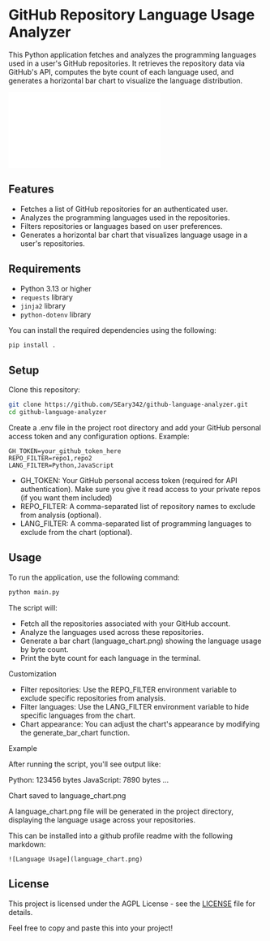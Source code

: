 # GitHub Repository Language Usage Analyzer

This Python application fetches and analyzes the programming languages used in a user's GitHub repositories. It retrieves the repository data via GitHub's API, computes the byte count of each language used, and generates a horizontal bar chart to visualize the language distribution.

![Language Usage](language_chart.html)

## Features

- Fetches a list of GitHub repositories for an authenticated user.
- Analyzes the programming languages used in the repositories.
- Filters repositories or languages based on user preferences.
- Generates a horizontal bar chart that visualizes language usage in a user's repositories.

## Requirements

- Python 3.13 or higher
- `requests` library
- `jinja2` library
- `python-dotenv` library

You can install the required dependencies using the following:

```bash
pip install .
```

## Setup

Clone this repository:

```bash
git clone https://github.com/SEary342/github-language-analyzer.git
cd github-language-analyzer
```

Create a .env file in the project root directory and add your GitHub personal access token and any configuration options. Example:

    GH_TOKEN=your_github_token_here
    REPO_FILTER=repo1,repo2
    LANG_FILTER=Python,JavaScript

* GH_TOKEN: Your GitHub personal access token (required for API authentication). Make sure you give it read access to your private repos (if you want them included)
* REPO_FILTER: A comma-separated list of repository names to exclude from analysis (optional).
* LANG_FILTER: A comma-separated list of programming languages to exclude from the chart (optional).

## Usage

To run the application, use the following command:

```bash
python main.py
```

The script will:

- Fetch all the repositories associated with your GitHub account.
- Analyze the languages used across these repositories.
- Generate a bar chart (language_chart.png) showing the language usage by byte count.
- Print the byte count for each language in the terminal.

Customization

- Filter repositories: Use the REPO_FILTER environment variable to exclude specific repositories from analysis.
- Filter languages: Use the LANG_FILTER environment variable to hide specific languages from the chart.
- Chart appearance: You can adjust the chart's appearance by modifying the generate_bar_chart function.

Example

After running the script, you'll see output like:

Python: 123456 bytes
JavaScript: 7890 bytes
...

Chart saved to language_chart.png

A language_chart.png file will be generated in the project directory, displaying the language usage across your repositories.

This can be installed into a github profile readme with the following markdown:

```
![Language Usage](language_chart.png)
```


## License

This project is licensed under the AGPL License - see the [LICENSE](LICENSE) file for details.


Feel free to copy and paste this into your project!
